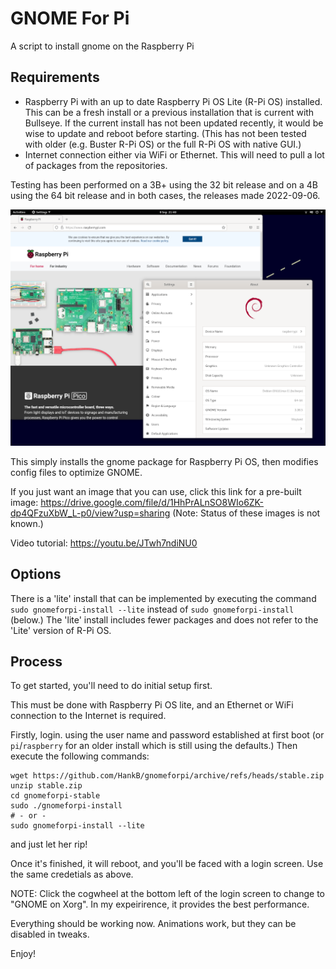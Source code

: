 # GNOME For Pi

A script to install gnome on the Raspberry Pi

## Requirements

* Raspberry Pi with an up to date Raspberry Pi OS Lite (R-Pi OS) installed. This can be a fresh install or a previous installation that is current with Bullseye. If the current install has not been updated recently, it would be wise to update and reboot before starting. (This has not been tested with older (e.g. Buster R-Pi OS) or the full R-Pi OS with native GUI.)
* Internet connection either via WiFi or Ethernet. This will need to pull a lot of packages from the repositories.

Testing has been performed on a 3B+ using the 32 bit release and on a 4B using the 64 bit release and in both cases, the releases made 2022-09-06.

![alt text](https://github.com/HankB/gnomeforpi/blob/stable/Screenshot.png)

This simply installs the gnome package for Raspberry Pi OS, then modifies config files to optimize GNOME.

If you just want an image that you can use, click this link for a pre-built image: https://drive.google.com/file/d/1HhPrALnSO8WIo6ZK-dp4QFzuXbW_L-p0/view?usp=sharing (Note: Status of these images is not known.)

Video tutorial: <https://youtu.be/JTwh7ndiNU0>

## Options
There is a 'lite' install that can be implemented by executing the command `sudo gnomeforpi-install --lite` instead of `sudo gnomeforpi-install` (below.) The 'lite' install includes fewer packages and does not refer to the 'Lite' version of R-Pi OS.

## Process

To get started, you'll need to do initial setup first.

This must be done with Raspberry Pi OS lite, and an Ethernet or WiFi connection to the Internet is required.

Firstly, login. using the user name and password established at first boot (or `pi`/`raspberry` for an older install which is still using the defaults.) Then execute the following commands:

```text
wget https://github.com/HankB/gnomeforpi/archive/refs/heads/stable.zip
unzip stable.zip
cd gnomeforpi-stable
sudo ./gnomeforpi-install
# - or - 
sudo gnomeforpi-install --lite
```

and just let her rip!

Once it's finished, it will reboot, and you'll be faced with a login screen. Use the same credetials as above.

NOTE: Click the cogwheel at the bottom left of the login screen to change to "GNOME on Xorg". In my expeirirence, it provides the best performance.

Everything should be working now. Animations work, but they can be disabled in tweaks.

Enjoy!
